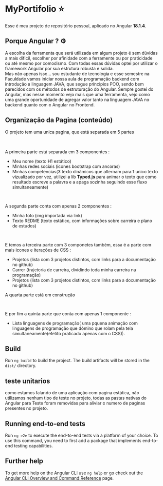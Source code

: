 # MyPortifolio ⭐

Esse é meu projeto de repositório pessoal, aplicado no Angular **18.1.4**.

## Porque Angular ? ⚙️

A escolha da ferramenta que será utilizada em algum projeto é sem dúvidas a mais díficil, escolher por afinidade com a ferramente ou por pratícidade ou até mesmo por comodismo. Com todas essas dúvidas optei por utilizar o framework Angular por sua estrutura robusta e solida.<br> Mas não apenas isso... sou estudante de tecnologia e esse semestre na Faculdade vamos iniciar nossa aula de programação backend com introdução a linguagem JAVA, que segue príncipios POO, sendo bem parecidos com os métodos de estruturação do Angular. Sempre gostei do Angular, mas nesse momento vejo mais que uma ferramenta, vejo como uma grande oportunidade de agregar valor tanto na linguagem JAVA no backend quanto com o Angular no Frontend. 

## Organização da Pagina (conteúdo)

O projeto tem uma unica pagina, que está separada em 5 partes 

<br><br> A primeira parte está separada em 3 componentes :<br> 
- Meu nome (texto H1 estático)<br>
- Minhas redes sociais (icones bootstrap com ancoras) <br> 
- Minhas competencias(3 texto dinâmicos que alternam para 1 unico texto vizualizado por vez, utilizei a lib **Typed.js** para animar o texto que como resultado escreve a palavra e a apaga sozinha seguindo esse fluxo simultaneamente)

<br>

A segunda parte conta com apenas 2 componentes :
- Minha foto (img importada via link)
- Texto REDME (texto estático, com informações sobre carreira e plano de estudos)

<br>

E temos a terceira parte com 3 componetes também, essa é a parte com mais icones e iterações de CSS : 
- Projetos (lista com 3 projetos distintos, com links para a documentação no github)
- Carrer (trajetoria de carreira, dividindo toda  minha carreira na programação)
- Projetos (lista com 3 projetos distintos, com links para a documentação no github)

A quarta parte está em construção

<br>

E por fim a quinta parte que conta com apenas 1 componente : 
- Lista linguagens de programação( uma pquena animação com linguagens de programação que dómino que rolam pela tela simultaneamente(efetito praticado apenas com o CSS)).

## Build

Run `ng build` to build the project. The build artifacts will be stored in the `dist/` directory.

## teste unitarios

como estamos falando de uma aplicação com pagina estática, não utilizamos nenhum tipo de teste no projeto, todas as pastas nativas do Angular para Teste foram removidas para aliviar o numero de paginas presentes no projeto.
## Running end-to-end tests

Run `ng e2e` to execute the end-to-end tests via a platform of your choice. To use this command, you need to first add a package that implements end-to-end testing capabilities.

## Further help

To get more help on the Angular CLI use `ng help` or go check out the [Angular CLI Overview and Command Reference](https://angular.dev/tools/cli) page.
